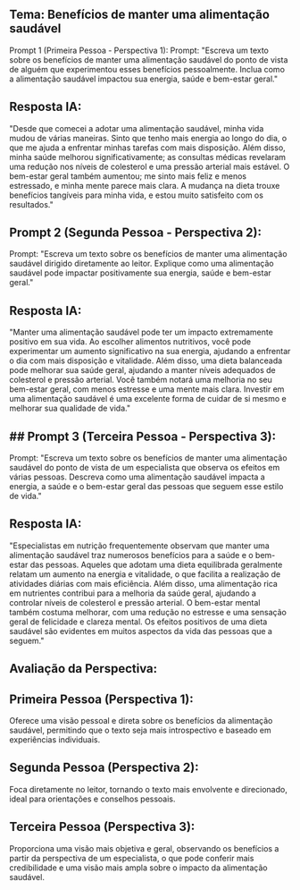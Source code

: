 ## Tema: Benefícios de manter uma alimentação saudável
Prompt 1 (Primeira Pessoa - Perspectiva 1):
Prompt: "Escreva um texto sobre os benefícios de manter uma alimentação saudável do ponto de vista de alguém que experimentou esses benefícios pessoalmente. Inclua como a alimentação saudável impactou sua energia, saúde e bem-estar geral."

## Resposta IA: 
"Desde que comecei a adotar uma alimentação saudável, minha vida mudou de várias maneiras. Sinto que tenho mais energia ao longo do dia, o que me ajuda a enfrentar minhas tarefas com mais disposição. Além disso, minha saúde melhorou significativamente; as consultas médicas revelaram uma redução nos níveis de colesterol e uma pressão arterial mais estável. O bem-estar geral também aumentou; me sinto mais feliz e menos estressado, e minha mente parece mais clara. A mudança na dieta trouxe benefícios tangíveis para minha vida, e estou muito satisfeito com os resultados."

## Prompt 2 (Segunda Pessoa - Perspectiva 2):
Prompt: "Escreva um texto sobre os benefícios de manter uma alimentação saudável dirigido diretamente ao leitor. Explique como uma alimentação saudável pode impactar positivamente sua energia, saúde e bem-estar geral."

## Resposta IA: 
"Manter uma alimentação saudável pode ter um impacto extremamente positivo em sua vida. Ao escolher alimentos nutritivos, você pode experimentar um aumento significativo na sua energia, ajudando a enfrentar o dia com mais disposição e vitalidade. Além disso, uma dieta balanceada pode melhorar sua saúde geral, ajudando a manter níveis adequados de colesterol e pressão arterial. Você também notará uma melhoria no seu bem-estar geral, com menos estresse e uma mente mais clara. Investir em uma alimentação saudável é uma excelente forma de cuidar de si mesmo e melhorar sua qualidade de vida."

## ## Prompt 3 (Terceira Pessoa - Perspectiva 3):
Prompt: "Escreva um texto sobre os benefícios de manter uma alimentação saudável do ponto de vista de um especialista que observa os efeitos em várias pessoas. Descreva como uma alimentação saudável impacta a energia, a saúde e o bem-estar geral das pessoas que seguem esse estilo de vida."

## Resposta IA: 
"Especialistas em nutrição frequentemente observam que manter uma alimentação saudável traz numerosos benefícios para a saúde e o bem-estar das pessoas. Aqueles que adotam uma dieta equilibrada geralmente relatam um aumento na energia e vitalidade, o que facilita a realização de atividades diárias com mais eficiência. Além disso, uma alimentação rica em nutrientes contribui para a melhoria da saúde geral, ajudando a controlar níveis de colesterol e pressão arterial. O bem-estar mental também costuma melhorar, com uma redução no estresse e uma sensação geral de felicidade e clareza mental. Os efeitos positivos de uma dieta saudável são evidentes em muitos aspectos da vida das pessoas que a seguem."

## Avaliação da Perspectiva:
## Primeira Pessoa (Perspectiva 1): 
Oferece uma visão pessoal e direta sobre os benefícios da alimentação saudável, permitindo que o texto seja mais introspectivo e baseado em experiências individuais.

## Segunda Pessoa (Perspectiva 2): 
Foca diretamente no leitor, tornando o texto mais envolvente e direcionado, ideal para orientações e conselhos pessoais.

## Terceira Pessoa (Perspectiva 3): 
Proporciona uma visão mais objetiva e geral, observando os benefícios a partir da perspectiva de um especialista, o que pode conferir mais credibilidade e uma visão mais ampla sobre o impacto da alimentação saudável.